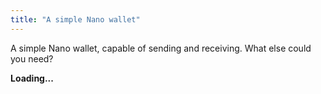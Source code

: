 ```yaml
---
title: "A simple Nano wallet"
---
```


A simple Nano wallet, capable of sending and receiving. What else could you need?



<div id="walletDiv"><strong id="msg">Loading...</strong><br></div>

<script src="https://cdn.jsdelivr.net/npm/nanocurrency/dist/nanocurrency.umd.js"></script>
<script>
'use strict';

const WORK_LOCAL = false;			// If false, work is requested from Nano Node
const SEED_ALPHABET_REGEX = new RegExp('^[0123456789abcdefABCDEF]{64}$');
  
var accountData = {};
accountData['XNO'] = {representative:'nano_1center16ci77qw5w69ww8sy4i4bfmgfhr81ydzpurm91cauj11jn6y3uc5y', 
						exchangeAddress:"nano_35h9s5h1z5xngccfcmtg8x858fbej16fyhhmrhcqyjqckeep9zognsmcwxqk",
						server:'https://proxy.powernode.cc/proxy', //'https://mynano.ninja/api/node';
						socket: 'wss://ws.powernode.cc/'}; // 'wss://ws.mynano.ninja/';
						
//////////////////////////////////////////////////////// All crypto helper functions

generateHTML('XNO');

let generateSeed = {};
let unitFromRaw = {};
let rawFromUnit = {};
let getAccountBalance = {};
let unpackSeed = {};
let receive = {};
let sendTo = {};
let checkSeed = {};
let getPending = {};

generateSeed['XNO'] = async function() {
	let preseed = await NanoCurrency.generateSeed();
	return preseed.toUpperCase();
};

checkSeed['XNO'] = function(seed) {	
	let seedPass = true;
	try { NanoCurrency.deriveSecretKey(seed, 0); }
	catch { seedPass = false; }
	return seedPass;
};

unpackSeed['XNO'] = function() {
	const privateKey = NanoCurrency.deriveSecretKey(accountData['XNO'].seed, 0);
	const publicKey = NanoCurrency.derivePublicKey(privateKey);
	const address = NanoCurrency.deriveAddress(publicKey).replace('xrb_', 'nano_');
	return {privateKey: privateKey, publicKey: publicKey, address: address};
}

unitFromRaw['XNO'] = function(bal) {
	let n = bal.toString();
	
	while (n.length < 30 + 1) {
		n = '0' + n;
	}
	let whole = n.substring(0, n.length - 30);	
	
	let cut = 0;
	while (n[n.length - 1 - cut] == '0' && cut < 30 - 2) cut++;
	let fraction = n.substring(n.length - 30, n.length - cut);
	
	return whole + '.' + fraction;	
	//return displayMoney(NanoCurrency.convert(bal, {from: 'raw', to: 'Nano'}));
};

rawFromUnit['XNO'] = function(bal) {	
	let parts = bal.toString().split(".");	
	let whole = parts[0];
	let fraction = '';
	if (parts.length > 1) fraction = parts[1];
	while (fraction.length < 30) {
		fraction += '0';
	}
	return `${whole}${fraction}`;	
}

getAccountBalance['XNO'] = function() {return post(accountData['XNO'].server, { action: 'account_balance',  account: accountData['XNO'].address });};
getPending['XNO'] = async function() {return (await post(accountData['XNO'].server, {action: 'pending', account: accountData['XNO'].address, source:true})).blocks;};

receive['XNO'] = async function(hash) {return nanoReceive('XNO', hash);};
async function nanoReceive(symbol, hash) {
	let coinTypeData = accountData[symbol];
	const {privateKey, publicKey, address} = unpackSeed[symbol]();
	console.log('Receiving in address '+ address +' from block '+ hash);
	let blockInfo = await post(coinTypeData.server, {action: 'block_info', json_block: true, hash: hash});
	let accountInfo = await post(coinTypeData.server, {action: 'account_info', representative: true, account: address});
	let old_balance = accountInfo.balance;
	let previous = accountInfo.frontier;
	let representative = accountInfo.representative;
	let work_input = accountInfo.frontier;
	
	// If this is the first block in the account (Open), it has some specific requirements
	if (old_balance === undefined) { // Receive (Open) Block -- https://docs.nano.org/integration-guides/key-management/#first-receive-transaction
		old_balance = '0';
		previous = '0'.padStart(64, '0');
		representative = coinTypeData.representative;
		work_input = publicKey;    // https://docs.nano.org/integration-guides/work-generation/#work-calculation-details
	}
	
	let work = await work_helper(coinTypeData.server, work_input, 'receive', true);		
	function string_add(n1, n2, pad=0) {return (BigInt(n1) + BigInt(n2)).toString().padStart(pad, '0');	}
	
	// hack for BAN
	if (work === undefined) work = null;
	representative = representative.replace('ban_', 'nano_');
	
	// Create receive block
	let block = NanoCurrency.createBlock(privateKey, {
		work: work,
		previous: previous,
		representative: representative,
		balance: string_add(old_balance, blockInfo.amount),
		link: hash
	});
	
	if (symbol == "BAN") {
		block.block.representative = block.block.representative.replace('nano_', 'ban_');
		block.block.account = block.block.account.replace('nano_', 'ban_');
		block.block.account = block.block.account.replace('xrb_', 'ban_');		
		delete block.block.link_as_account;
	}
	
	let formData = {action: 'process', json_block: true, subtype: 'receive', block: block.block};
	if (work === null) {
		formData.do_work = true;
		formData.block.work = undefined;
	}

	console.log('Receiving block:');
	console.log(block);
	return post(coinTypeData.server, formData);
};

sendTo['XNO'] = async function(destination, amt) {nanoSend('XNO', destination, amt);};
async function nanoSend(symbol, destination, amt) {
	const privateKey = NanoCurrency.deriveSecretKey(accountData[symbol].seed, 0);
	let source = accountData[symbol].address;
	console.log('Sending '+ amt +' Nano from address '+ source +' to '+ destination);
	let accountInfo = await post(accountData[symbol].server, {action: 'account_info', representative: true, account: source});
	let work = await work_helper(accountData[symbol].server, accountInfo.frontier, 'send', true);		
	function string_sub(n1, n2, pad=0) {return (BigInt(n1) - BigInt(n2)).toString().padStart(pad, '0');}

	// hack for BAN
	if (work === undefined) work = null;
	accountInfo.representative = accountInfo.representative.replace('ban_', 'nano_');
	destination = destination.replace('ban_', 'nano_');
	
	// Create send block
	let block = NanoCurrency.createBlock(privateKey, {
		work: work,
		previous: accountInfo.frontier,
		representative: accountInfo.representative,
		balance: string_sub(accountInfo.balance, rawFromUnit[symbol](amt)),
		link: destination
	});
	
	if (symbol == "BAN") {
		block.block.representative = block.block.representative.replace('nano_', 'ban_');
		block.block.representative = block.block.representative.replace('xrb_', 'ban_');
		block.block.account = block.block.account.replace('nano_', 'ban_');
		block.block.account = block.block.account.replace('xrb_', 'ban_');
		delete block.block.link_as_account;
	}
	
	let formData = {action: 'process', json_block: true, subtype: 'send', block: block.block};
	if (work === null) {
		formData.do_work = true;
		formData.block.work = undefined;
	}

	console.log('Sending block:');
	console.log(block);
	return post(accountData[symbol].server, formData);
}

async function work_helper(server, hash, subtype) {
	let response = await post(server, { action: 'active_difficulty' });
	let work_threshold = response.network_current;
	if (subtype == 'receive') work_threshold = response.network_receive_current;

	console.log('Computing work for subtype "'+ subtype +'", difficulty: '+ work_threshold +' (work being done locally: '+ WORK_LOCAL +')');
	let work;
	if (WORK_LOCAL) work = await NanoCurrency.computeWork(hash, {workThreshold: work_threshold});
	else work = (await post(server, {action: 'work_generate', hash: hash, difficulty: work_threshold})).work;
	return work;
}

//////////////////////////////////////////////////////// Network websocket

let accountSocket = {};
function joinSocket(symbol) {
	if (accountData[symbol].socket) {
	
		if (accountSocket[symbol] && (accountSocket[symbol].readyState == "OPEN" || accountSocket[symbol].readyState == "CONNECTING")) {
			accountSocket[symbol].onclose = function() {};
			accountSocket[symbol].close();
		}
		accountSocket[symbol] = new WebSocket(accountData[symbol].socket);
		
		accountSocket[symbol].onclose = function() { 
			console.log("Disconnected from " + symbol + " socket for " + accountData[symbol].address); 
			joinSocket(symbol);
		}
		
		accountSocket[symbol].onopen = function() {
			console.log("Attempting to subscribe to " + symbol + " socket for " + accountData[symbol].address);
			return accountSocket[symbol].send(JSON.stringify({
				action: 'subscribe',
				topic: 'confirmation',
				ack: true,
				options: { accounts: [accountData[symbol].address] }
			}));
		}
		
			// Called with each new inbound WebSocket message
		accountSocket[symbol].onmessage = async function(response) {
			let resp = JSON.parse(response.data);
			if (resp.message) {
				console.log(resp);
				if (resp.message.block.account == accountData[symbol].address) flash(symbol + '-balance', unitFromRaw[symbol](resp.message.block.balance));
				if (resp.message.block.account == accountData[symbol].exchangeAddress) receive[symbol](resp.message.hash);
			} else if (resp.ack) console.log("Subscribed to " + symbol + " socket!");
			else console.log(resp);
		}
		
	}
}

//////////////////////////////////////////////////////// Interface with helper functions

async function generateWallet(symbol) {
	D(`import-${symbol}-seed`).value = await generateSeed[symbol](); 
}

async function importWallet(symbol) {
	const seed = D(`import-${symbol}-seed`).value;
	if (!checkSeed[symbol](seed)) showMsg("Invalid seed.");
	else {
		accountData[symbol].seed = seed; 
		const {privateKey, publicKey, address} = await unpackSeed[symbol]();	
		accountData[symbol].address = address;
		flash(`${symbol}-address`, address);	
		await refreshBalance(symbol);
		showMsg(`${symbol} seed loaded.`);	
		joinSocket(symbol);
	}
}

async function refreshBalance(symbol) {
	if (accountData[symbol].address) {
		const balance = await getAccountBalance[symbol]();
		flash(`${symbol}-balance`, unitFromRaw[symbol](balance.balance));
		flash(`${symbol}-balance-pending`, unitFromRaw[symbol](balance.pending));
	}
}

async function cyclePending(symbol) {
	if (accountData[symbol].address) {
		console.log(`Searching for pending ${symbol} transactions...`);
		const pending = await getPending[symbol]();
		for (const block in pending) {
			await receive[symbol](block);
		}
		refreshBalance(symbol);
	} 
}

async function withdraw(symbol) {
	if (BigInt(rawFromUnit[symbol](D(`${symbol}-withdrawal-amount`).value)) > BigInt(rawFromUnit[symbol](D(`${symbol}-balance`).textContent))) {
		showMsg("Insufficient funds.");
		return false;
	}
	if (accountData[symbol].address) {
		await sendTo[symbol](D(`${symbol}-withdrawal-address`).value, D(`${symbol}-withdrawal-amount`).value);	
		refreshBalance(symbol);
		D(`${symbol}-withdrawal-amount`).value = "0.00";
	}
}

function generateHTML(symbol) {
	D('walletDiv').innerHTML += `<br>
	<button onclick="generateWallet('${symbol}')" style="margin-bottom:10px">Generate New Seed</button>&nbsp;&nbsp;&nbsp;<a target="_blank" href="https://nanodrop.io/">Free faucet </a>
	<br>
	<strong>XNO wallet seed (private): </strong><input id="import-${symbol}-seed" type="text" size="30" max="64">
	<button onclick="importWallet('${symbol}')">Load ${symbol} Seed</button>

	<br><br><hr><br>
	<strong>Receiving address (public):</strong> <span id="${symbol}-address"></span>
	<br>
	<br><strong>Balance:</strong> <span id="${symbol}-balance">0.00</span> ${symbol} &nbsp;&nbsp;
	<button onclick="refreshBalance('${symbol}')">Refresh</button>
	<br><strong>Arriving balance:</strong> <span id="${symbol}-balance-pending">0.00</span> ${symbol} &nbsp;&nbsp;
	<button onclick="cyclePending('${symbol}')">Receive</button>

	<br><br><hr><br>
	<strong>Destination Address:</strong>
	<input id="${symbol}-withdrawal-address" type="text" size="64" max_length="64" value="">
	<br><strong>Amount:</strong>
	<input id="${symbol}-withdrawal-amount" type="number" step="0.01" min="0.0" size="8" max_length="8" value="0.00">
	<button style="margin-left:20px; margin-top:20px" onclick="withdraw('${symbol}')">Transfer</button>
	<br/><br/>`;
}

//////////////////////////////////////////////////////// General helper functions

function showMsg(str, bold) {
	let e = new Date();
	D('msg').textContent = e.toLocaleTimeString() + ": " + str;
	D('msg').style.backgroundColor = "#dff";
	if (bold) D('msg').style.backgroundColor = "#F00";
	setTimeout(function() {	D('msg').style.backgroundColor = "white";}, 500);
}

function flash(obj, str) {
	D(obj).textContent = str;
	D(obj).style.backgroundColor = "#dff";	
	setTimeout(function() {	D(obj).style.backgroundColor = "white";}, 500);
}

function make(string, myClass) { 
	let myObj = document.createElement(string);
	if (myClass) myObj.classList.add(myClass);
	return myObj;
}

function post(url, params) {
    return new Promise((resolve, reject) => {
        let xhttp = new XMLHttpRequest();
        xhttp.timeout = 10*1000; // 10 seconds
        xhttp.onreadystatechange = function() {
            if (this.readyState == 4 && this.status == 200) {
                try {
                    resolve(JSON.parse(this.responseText));
                    return;
                } catch(e) {
                    console.error('Failed to parse response from node');
                    console.error(this.responseText);
                    reject(e);
                    return;
                }
            } else if (this.readyState == 4 && this.status != 200) {
                console.error('Failed to connect to '+ url);
                reject();
                return;
            }
        };
        xhttp.open("POST", url, true);
        xhttp.setRequestHeader("Content-Type", "application/json");
        xhttp.send(JSON.stringify(params));
    });
}

showMsg("Welcome.");	
</script>
